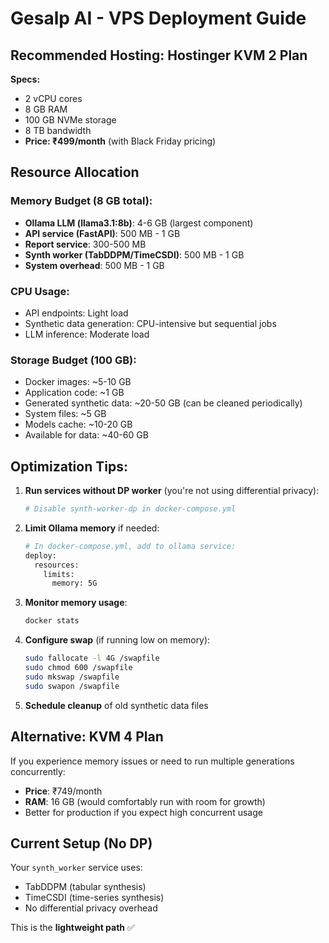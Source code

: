 # Gesalp AI - VPS Deployment Guide

## Recommended Hosting: Hostinger KVM 2 Plan

**Specs:**
- 2 vCPU cores
- 8 GB RAM
- 100 GB NVMe storage
- 8 TB bandwidth
- **Price: ₹499/month** (with Black Friday pricing)

## Resource Allocation

### Memory Budget (8 GB total):
- **Ollama LLM (llama3.1:8b)**: 4-6 GB (largest component)
- **API service (FastAPI)**: 500 MB - 1 GB
- **Report service**: 300-500 MB
- **Synth worker (TabDDPM/TimeCSDI)**: 500 MB - 1 GB
- **System overhead**: 500 MB - 1 GB

### CPU Usage:
- API endpoints: Light load
- Synthetic data generation: CPU-intensive but sequential jobs
- LLM inference: Moderate load

### Storage Budget (100 GB):
- Docker images: ~5-10 GB
- Application code: ~1 GB
- Generated synthetic data: ~20-50 GB (can be cleaned periodically)
- System files: ~5 GB
- Models cache: ~10-20 GB
- Available for data: ~40-60 GB

## Optimization Tips:

1. **Run services without DP worker** (you're not using differential privacy):
   ```bash
   # Disable synth-worker-dp in docker-compose.yml
   ```

2. **Limit Ollama memory** if needed:
   ```bash
   # In docker-compose.yml, add to ollama service:
   deploy:
     resources:
       limits:
         memory: 5G
   ```

3. **Monitor memory usage**:
   ```bash
   docker stats
   ```

4. **Configure swap** (if running low on memory):
   ```bash
   sudo fallocate -l 4G /swapfile
   sudo chmod 600 /swapfile
   sudo mkswap /swapfile
   sudo swapon /swapfile
   ```

5. **Schedule cleanup** of old synthetic data files

## Alternative: KVM 4 Plan
If you experience memory issues or need to run multiple generations concurrently:
- **Price**: ₹749/month
- **RAM**: 16 GB (would comfortably run with room for growth)
- Better for production if you expect high concurrent usage

## Current Setup (No DP)
Your `synth_worker` service uses:
- TabDDPM (tabular synthesis)
- TimeCSDI (time-series synthesis)
- No differential privacy overhead

This is the **lightweight path** ✅

